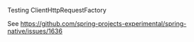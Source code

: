 Testing ClientHttpRequestFactory

See https://github.com/spring-projects-experimental/spring-native/issues/1636
